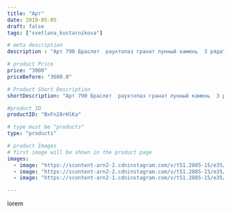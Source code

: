 ```yaml
---
title: "Арт"
date: 2019-05-05
draft: false
tags: ["svetlana_kustarnikova"]

# meta description
description : "Арт 790 Браслет  раухтопаз гранат лунный камень  3 ряда"

# product Price
price: "3000"
priceBefore: "3600.0"

# Product Short Description
shortDescription: "Арт 790 Браслет  раухтопаз гранат лунный камень  3 ряда"

#product ID
productID: "BxFn28rHlKa"

# type must be "products"
type: "products"

# product Images
# first image will be shown in the product page
images:
  - image: "https://scontent-arn2-2.cdninstagram.com/v/t51.2885-15/e35/59687951_1284344831714921_8303542873138726220_n.jpg?_nc_ht=scontent-arn2-2.cdninstagram.com&_nc_cat=105&_nc_ohc=hou_29RROpgAX-_fy2A&tp=1&oh=fad189e217175faa71279a0e41e9fe58&oe=605E65D0&ig_cache_key=MjAzNzIwOTY5NTQxMzcwMjAwNw%3D%3D.2"
  - image: "https://scontent-arn2-2.cdninstagram.com/v/t51.2885-15/e35/59695593_2401519536579341_1287819324095613337_n.jpg?_nc_ht=scontent-arn2-2.cdninstagram.com&_nc_cat=105&_nc_ohc=roAlMZzh9qUAX82UzMZ&tp=1&oh=045aa3deb861b5ffc816b5d3cbc6243b&oe=605E9F2B&ig_cache_key=MjAzNzIwOTY5NTM5NjkyMzA3Ng%3D%3D.2"
  - image: "https://scontent-arn2-1.cdninstagram.com/v/t51.2885-15/e35/57551926_598998160583895_2795825498062260498_n.jpg?_nc_ht=scontent-arn2-1.cdninstagram.com&_nc_cat=103&_nc_ohc=f3O05EX-0AAAX9hRlEc&tp=1&oh=622bf6d7056bc5078a69880cc20a120f&oe=60610A96&ig_cache_key=MjAzNzIwOTY5NTQwNTIzMDU0Ng%3D%3D.2"

---
```

lorem
